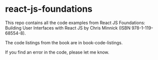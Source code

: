 # react-js-foundations

This repo contains all the code examples from React JS Foundations: Building User Interfaces with React JS by Chris Minnick (ISBN 978-1-119-68554-8).

The code listings from the book are in book-code-listings.

If you find an error in the code, please let me know.
